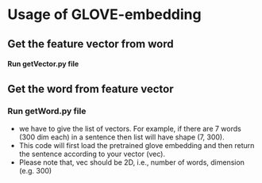 # Usage of GLOVE-embedding

## Get the feature vector from word
#### Run getVector.py file


## Get the word from feature vector
### Run getWord.py file
* we have to give the list of vectors. For example, if there are 7 words (300 dim each) in a sentence then list will have shape (7, 300).
* This code will first load the pretrained glove embedding and then return the sentence according to your vector (vec).
* Please note that, vec should be 2D, i.e., number of words, dimension (e.g. 300)
